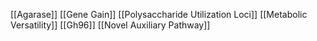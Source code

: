 [[Agarase]]
[[Gene Gain]]
[[Polysaccharide Utilization Loci]]
[[Metabolic Versatility]]
[[Gh96]]
[[Novel Auxiliary Pathway]]
